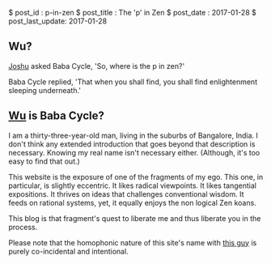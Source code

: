 $ post_id : p-in-zen
$ post_title : The 'p' in Zen
$ post_date : 2017-01-28
$ post_last_update: 2017-01-28

## Wu?

[Joshu](https://en.wikipedia.org/wiki/Zhaozhou_Congshen) asked Baba Cycle, 'So, where is the p in zen?'

Baba Cycle replied, 'That when you shall find, you shall find enlightenment sleeping underneath.'

## [Wu](https://en.wikipedia.org/wiki/Mu_(negative)) is Baba Cycle?

I am a thirty-three-year-old man, living in the suburbs of Bangalore, India. I don't think any extended introduction that goes beyond that description is necessary. Knowing my real name isn't necessary either. (Although, it's too easy to find that out.)

This website is the exposure of one of the fragments of my ego. This one, in particular, is slightly eccentric. It likes radical viewpoints. It likes tangential expositions. It thrives on ideas that challenges conventional wisdom. It feeds on rational systems, yet, it equally enjoys the non logical Zen koans.

This blog is that fragment's quest to liberate me and thus liberate you in the process.

Please note that the homophonic nature of this site's name with [this guy](https://en.wikipedia.org/wiki/Baba_Sehgal) is purely co-incidental and intentional.
